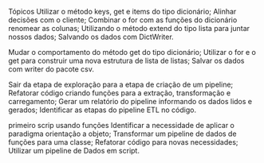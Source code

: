 Tópicos
Utilizar o método keys, get e items do tipo dicionário;
Alinhar decisões com o cliente;
Combinar o for com as funções do dicionário renomear as colunas;
Utilizando o método extend do tipo lista para juntar nossos dados;
Salvando os dados com DictWriter.

Mudar o comportamento do método get do tipo dicionário;
Utilizar o for e o get para construir uma nova estrutura de lista de listas;
Salvar os dados com writer do pacote csv.

Sair da etapa de exploração para a etapa de criação de um pipeline;
Refatorar código criando funções para a extração, transformação e carregamento;
Gerar um relatório do pipeline informando os dados lidos e gerados;
Identificar as etapas do pipeline ETL no código.

primeiro scrip usando funções
Identificar a necessidade de aplicar o paradigma orientação a objeto;
Transformar um pipeline de dados de funções para uma classe;
Refatorar código para novas necessidades;
Utilizar um pipeline de Dados em script.
